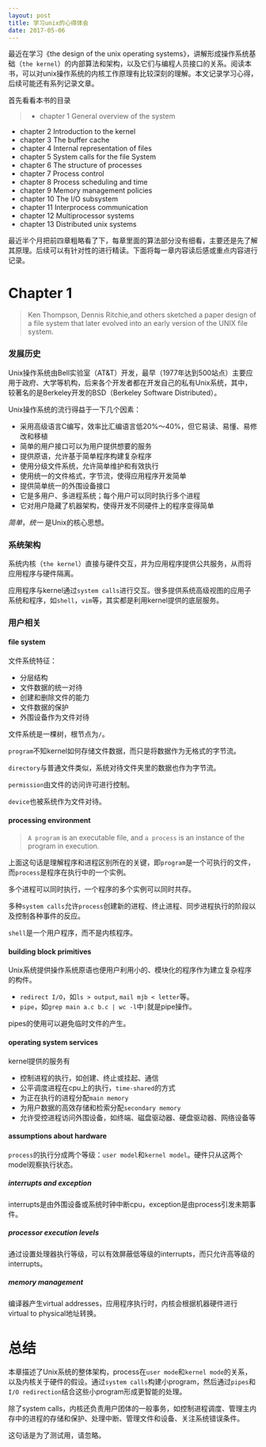 ```yaml
---
layout: post
title: 学习unix的心得体会
date: 2017-05-06
---
```


最近在学习《the design of the unix operating systems》，讲解形成操作系统基础（`the kernel`）的内部算法和架构，以及它们与编程人员接口的关系。阅读本书，可以对unix操作系统的内核工作原理有比较深刻的理解。本文记录学习心得，后续可能还有系列记录文章。

首先看看本书的目录
>- chapter 1 General overview of the system
- chapter 2 Introduction to the kernel
- chapter 3 The buffer cache
- chapter 4 Internal representation of files
- chapter 5 System calls for the file System
- chapter 6 The structure of processes
- chapter 7 Process control
- chapter 8 Process scheduling and time
- chapter 9 Memory management policies
- chapter 10 The I/O subsystem
- chapter 11 Interprocess communication
- chapter 12 Multiprocessor systems
- chapter 13 Distributed unix systems

最近半个月把前四章粗略看了下，每章里面的算法部分没有细看，主要还是先了解其原理。后续可以有针对性的进行精读。下面将每一章内容读后感或重点内容进行记录。

# Chapter 1
>Ken Thompson, Dennis Ritchie,and others sketched a paper design of a file system that later evolved into an early version of the UNIX file system.

### 发展历史
Unix操作系统由Bell实验室（AT&T）开发，最早（1977年达到500站点）主要应用于政府、大学等机构，后来各个开发者都在开发自己的私有Unix系统，其中，较著名的是Berkeley开发的BSD（Berkeley Software Distributed）。

Unix操作系统的流行得益于一下几个因素：
- 采用高级语言C编写，效率比汇编语言低20%～40%，但它易读、易懂、易修改和移植
- 简单的用户接口可以为用户提供想要的服务
- 提供原语，允许基于简单程序构建复杂程序
- 使用分级文件系统，允许简单维护和有效执行
- 使用统一的文件格式，字节流，使得应用程序开发简单
- 提供简单统一的外围设备接口
- 它是多用户、多进程系统；每个用户可以同时执行多个进程
- 它对用户隐藏了机器架构，使得开发不同硬件上的程序变得简单

*简单*，*统一* 是Unix的核心思想。

### 系统架构
<!--![architecture of Unix system](../assets/sys arch.png)-->
系统内核（`the kernel`）直接与硬件交互，并为应用程序提供公共服务，从而将应用程序与硬件隔离。

应用程序与kernel通过`system calls`进行交互。很多提供系统高级视图的应用子系统和程序，如`shell`，`vim`等，其实都是利用kernel提供的底层服务。

### 用户相关
#### **file system**
文件系统特征：
- 分层结构
- 文件数据的统一对待
- 创建和删除文件的能力
- 文件数据的保护
- 外围设备作为文件对待

文件系统是一棵树，根节点为`/`。

`program`不知kernel如何存储文件数据，而只是将数据作为无格式的字节流。

`directory`与普通文件类似，系统对待文件夹里的数据也作为字节流。

`permission`由文件的访问许可进行控制。

`device`也被系统作为文件对待。

#### **processing environment**
>`A program` is an executable file, and `a process` is an instance of the program in execution.

上面这句话是理解程序和进程区别所在的关键，即`program`是一个可执行的文件，而`process`是程序在执行中的一个实例。

多个进程可以同时执行，一个程序的多个实例可以同时共存。

多种`system calls`允许`process`创建新的进程、终止进程、同步进程执行的阶段以及控制各种事件的反应。

`shell`是一个用户程序，而不是内核程序。

#### **building block primitives**
Unix系统提供操作系统原语也便用户利用小的、模块化的程序作为建立复杂程序的构件。
- `redirect I/O`，如`ls > output`, `mail mjb < letter`等。
- `pipe`，如`grep main a.c b.c | wc -l`中`|`就是pipe操作。

pipes的使用可以避免临时文件的产生。

#### **operating system services**
kernel提供的服务有
- 控制进程的执行，如创建、终止或挂起、通信
- 公平调度进程在cpu上的执行，`time-shared`的方式
- 为正在执行的进程分配`main memory`
- 为用户数据的高效存储和检索分配`secondary memory`
- 允许受控进程访问外围设备，如终端、磁盘驱动器、硬盘驱动器、网络设备等

#### **assumptions about hardware**
`process`的执行分成两个等级：`user model`和`kernel model`。硬件只从这两个model观察执行状态。

##### **interrupts and exception**
interrupts是由外围设备或系统时钟中断cpu，exception是由process引发未期事件。

##### **processor execution levels**
通过设置处理器执行等级，可以有效屏蔽低等级的interrupts，而只允许高等级的interrupts。

##### **memory management**
编译器产生virtual addresses，应用程序执行时，内核会根据机器硬件进行virtual to physical地址转换。

# 总结
本章描述了Unix系统的整体架构，process在`user mode`和`kernel mode`的关系，以及内核关于硬件的假设。通过`system calls`构建小program，然后通过`pipes`和`I/O redirection`结合这些小program形成更智能的处理。

除了system calls，内核还负责用户团体的一般事务，如控制进程调度、管理主内存中的进程的存储和保护、处理中断、管理文件和设备、关注系统错误条件。

这句话是为了测试用，请忽略。
